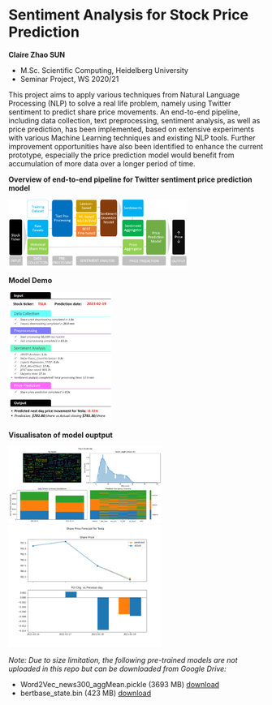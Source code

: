 # Sentiment Analysis for Stock Price Prediction 


**Claire Zhao SUN**
- M.Sc. Scientific Computing, Heidelberg University
- Seminar Project, WS 2020/21

This project aims to apply various techniques from Natural Language Processing (NLP) to solve a real life problem, namely using Twitter sentiment to predict share price movements. An end-to-end pipeline, including data collection, text preprocessing, sentiment analysis, as well as price prediction, has been implemented, based on extensive experiments with various Machine Learning techniques and existing NLP tools. Further improvement opportunities have also been identified to enhance the current prototype, especially the price prediction model would benefit from accumulation of more data over a longer period of time. 

**Overview of end-to-end pipeline for Twitter sentiment price prediction model**

<img src="/Project/figures/pipeline_overview.png" height="70%" width="70%" >


**Model Demo**

<img src="/Project/figures/demo_output.png" height="40%" width="40%" >

**Visualisaton of model ouptput**

<img src="/Project/figures/Tesla_vis_2021-02-19.png" height="60%" width="60%" >
<img src="/Project/figures/Tesla_price_prediction_2012-02-19.png" height="60%" width="60%" >


*Note: Due to size limitation, the following pre-trained models are not uploaded in this repo but can be downloaded from Google Drive:*
- Word2Vec_news300_aggMean.pickle (3693 MB) [download]()
- bertbase_state.bin (423 MB) [download](https://drive.google.com/file/d/1-7IR033323zz_t40ZlGXLu6YFIo81D_U/view?usp=sharing)

